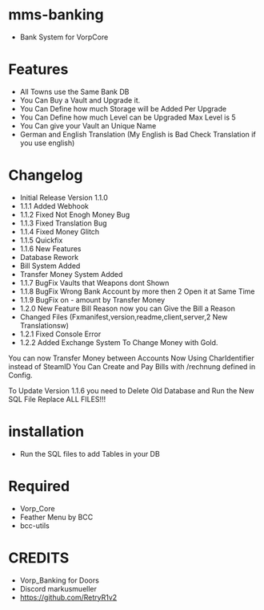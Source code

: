 # mms-banking

- Bank System for VorpCore

# Features
 
- All Towns use the Same Bank DB
- You Can Buy a Vault and Upgrade it.
- You Can Define how much Storage will be Added Per Upgrade
- You Can Define how much Level can be Upgraded Max Level is 5
- You Can give your Vault an Unique Name
- German and English Translation (My English is Bad Check Translation if you use english)

# Changelog

- Initial Release Version 1.1.0
- 1.1.1 Added Webhook
- 1.1.2 Fixed Not Enogh Money Bug
- 1.1.3 Fixed Translation Bug
- 1.1.4 Fixed Money Glitch 
- 1.1.5 Quickfix
- 1.1.6 New Features
- Database Rework
- Bill System Added
- Transfer Money System Added
- 1.1.7 BugFix Vaults that Weapons dont Shown
- 1.1.8 BugFix Wrong Bank Account by more then 2 Open it at Same Time
- 1.1.9 BugFix on - amount by Transfer Money
- 1.2.0 New Feature Bill Reason now you can Give the Bill a Reason
- Changed Files (Fxmanifest,version,readme,client,server,2 New Translationsw)
- 1.2.1 Fixed Console Error
- 1.2.2 Added Exchange System To Change Money with Gold.

You can now Transfer Money between Accounts
Now Using CharIdentifier instead of SteamID
You Can Create and Pay Bills with /rechnung defined in Config.

To Update Version 1.1.6 you need to Delete Old Database and Run the New SQL File
Replace ALL FILES!!!

# installation 

- Run the SQL files to add Tables in your DB



# Required
- Vorp_Core 
- Feather Menu by BCC
- bcc-utils


# CREDITS
- Vorp_Banking for Doors
- Discord markusmueller 
- https://github.com/RetryR1v2 